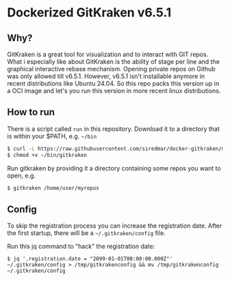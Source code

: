# Dockerized GitKraken v6.5.1

## Why?

GitKraken is a great tool for visualization and to interact with GIT repos. What i especially like about GitKraken is the ability of stage per line and the graphical interactive rebase mechanism.
Opening private repos on Github was only allowed till v6.5.1. However, v6.5.1 isn't installable anymore in recent distributions like Ubuntu 24.04. 
So this repo packs this version up in a OCI image and let's you run this version in more recent linux distributions.

## How to run

There is a script called `run` in this repository. Download it to a directory that is within your $PATH, e.g. `~/bin`

```bash
$ curl -L https://raw.githubusercontent.com/siredmar/docker-gitkraken/master/run -o ~/bin/gitkraken
$ chmod +x ~/bin/gitkraken
```

Run gitkraken by providing it a directory containing some repos you want to open, e.g.

```bash
$ gitkraken /home/user/myrepos
```

## Config

To skip the registration process you can increase the registration date. After the first startup, there will be a `~/.gitkraken/config` file.

Run this jq command to "hack" the registration date: 

```
$ jq '.registration.date = "2099-01-01T00:00:00.000Z"' ~/.gitkraken/config > /tmp/gitkrakenconfig && mv /tmp/gitkrakenconfig ~/.gitkraken/config
```
